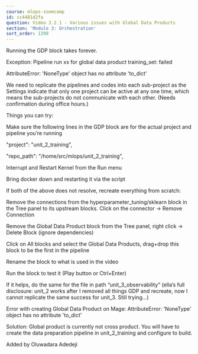 ```yaml
---
course: mlops-zoomcamp
id: cc4481d2fa
question: Video 3.2.1 - Various issues with Global Data Products
section: 'Module 3: Orchestration'
sort_order: 1390
---
```


Running the GDP block takes forever.

Exception: Pipeline run xx for global data product training_set: failed

AttributeError: 'NoneType' object has no attribute 'to_dict'

We need to replicate the pipelines and codes into each sub-project as the Settings indicate that only one project can be active at any one time, which means the sub-projects do not communicate with each other. (Needs confirmation during office hours.)

Things you can try:

Make sure the following lines in the GDP block are for the actual project and pipeline you’re running

"project": "unit_2_training",

"repo_path": "/home/src/mlops/unit_2_training",

Interrupt and Restart Kernel from the Run menu

Bring docker down and restarting it via the script

If both of the above does not resolve, recreate everything from scratch:

Remove the connections from the hyperparameter_tuning/sklearn block in the Tree panel to its upstream blocks. Click on the connector → Remove Connection

Remove the Global Data Product block from the Tree panel, right click → Delete Block (ignore dependencies)

Click on All blocks and select the Global Data Products, drag+drop this block to be the first in the pipeline

Rename the block to what is used in the video

Run the block to test it (Play button or Ctrl+Enter)

If it helps, do the same for the file in path “unit_3_observability” (ella’s full disclosure: unit_2 works after I removed all things GDP and recreate, now I cannot replicate the same success for unit_3. Still trying…)

Error with creating Global Data Product on Mage: AttributeError: 'NoneType' object has no attribute 'to_dict'

Solution: Global product is currently not cross product. You will have to create the data preparation pipeline in unit_2_training and configure to build.

Added by Oluwadara Adedeji

